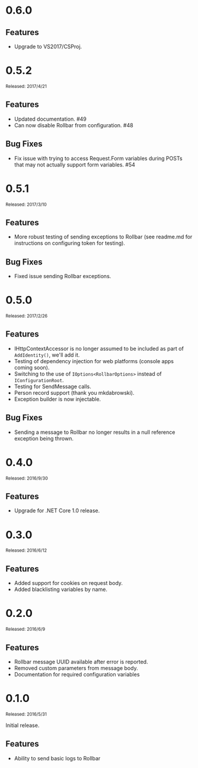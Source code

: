 ﻿# 0.6.0

## Features

 - Upgrade to VS2017/CSProj.

# 0.5.2
<sup>Released: 2017/4/21</sup>

## Features

 - Updated documentation. #49
 - Can now disable Rollbar from configuration. #48

## Bug Fixes

 - Fix issue with trying to access Request.Form variables during POSTs that may not actually support form variables. #54

# 0.5.1
<sup>Released: 2017/3/10</sup>

## Features

 - More robust testing of sending exceptions to Rollbar (see readme.md for instructions on configuring token for testing).

## Bug Fixes

 - Fixed issue sending Rollbar exceptions.

# 0.5.0
<sup>Released: 2017/2/26</sup>

## Features

- IHttpContextAccessor is no longer assumed to be included as part of `AddIdentity()`, we'll add it.
- Testing of dependency injection for web platforms (console apps coming soon).
- Switching to the use of `IOptions<RollbarOptions>` instead of `IConfigurationRoot`.
- Testing for SendMessage calls.
- Person record support (thank you mkdabrowski).
- Exception builder is now injectable.

## Bug Fixes

- Sending a message to Rollbar no longer results in a null reference exception being thrown.


# 0.4.0
<sup>Released: 2016/9/30</sup>

## Features

- Upgrade for .NET Core 1.0 release.

# 0.3.0
<sup>Released: 2016/6/12</sup>

## Features

- Added support for cookies on request body.
- Added blacklisting variables by name.

# 0.2.0
<sup>Released: 2016/6/9</sup>

## Features

- Rollbar message UUID available after error is reported.
- Removed custom parameters from message body.
- Documentation for required configuration variables 


# 0.1.0
<sup>Released: 2016/5/31</sup>

Initial release.

## Features

- Ability to send basic logs to Rollbar
